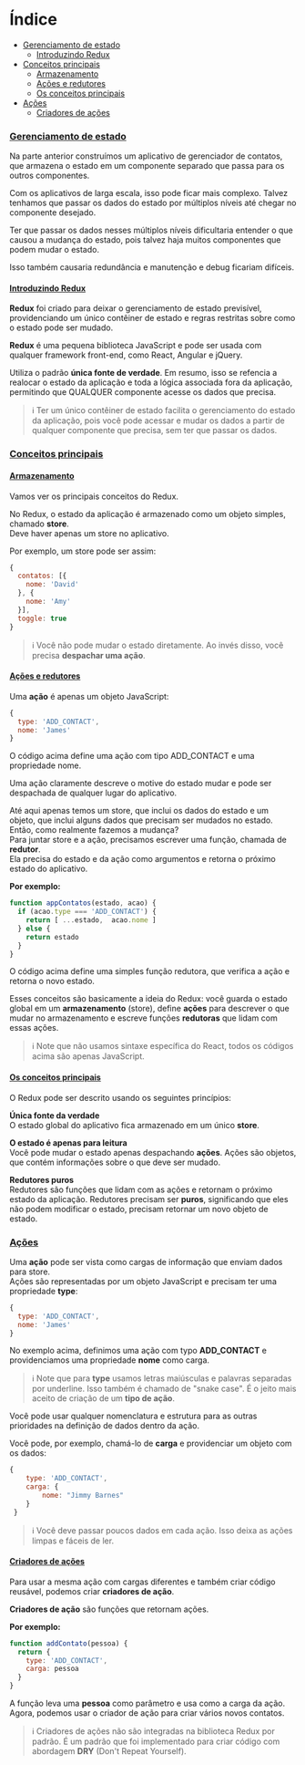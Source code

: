# Índice
- [Gerenciamento de estado](#gerenciamento-de-estado)
  - [Introduzindo Redux](#introduzindo-redux)
- [Conceitos principais](#conceitos-principais)
  - [Armazenamento](#armazenamento)
  - [Ações e redutores](#ações-e-redutores)
  - [Os conceitos principais](#os-conceitos-principais)
- [Ações](#ações)
  - [Criadores de ações](#criadores-de-ações)
  
### [Gerenciamento de estado](#índice)
Na parte anterior construímos um aplicativo de gerenciador de contatos, que armazena o estado em um componente separado que passa para os outros componentes.

Com os aplicativos de larga escala, isso pode ficar mais complexo. Talvez tenhamos que passar os dados do estado por múltiplos níveis até chegar no componente desejado.

Ter que passar os dados nesses múltiplos níveis dificultaria entender o que causou a mudança do estado, pois talvez haja muitos componentes que podem mudar o estado.

Isso também causaria redundância e manutenção e debug ficariam difíceis.

#### [Introduzindo Redux](#índice)
__Redux__ foi criado para deixar o gerenciamento de estado previsível, providenciando um único contêiner de estado e regras restritas sobre como o estado pode ser mudado.

__Redux__ é uma pequena biblioteca JavaScript e pode ser usada com qualquer framework front-end, como React, Angular e jQuery.

Utiliza o padrão __única fonte de verdade__. Em resumo, isso se refencia a realocar o estado da aplicação e toda a lógica associada fora da aplicação, permitindo que QUALQUER componente acesse os dados que precisa.

> :information_source: Ter um único contêiner de estado facilita o gerenciamento do estado da aplicação, pois você pode acessar e mudar os dados a partir de qualquer componente que precisa, sem ter que passar os dados.

### [Conceitos principais](#índice)
#### [Armazenamento](#índice)
Vamos ver os principais conceitos do Redux.

No Redux, o estado da aplicação é armazenado como um objeto simples, chamado __store__.<br>
Deve haver apenas um store no aplicativo.

Por exemplo, um store pode ser assim:
```javascript
{
  contatos: [{
    nome: 'David'
  }, {
    nome: 'Amy'
  }],
  toggle: true
}
```

> :information_source: Você não pode mudar o estado diretamente. Ao invés disso, você precisa __despachar uma ação__.

#### [Ações e redutores](#índice)
Uma __ação__ é apenas um objeto JavaScript:

```javascript
{ 
  type: 'ADD_CONTACT', 
  nome: 'James' 
}
```

O código acima define uma ação com tipo ADD_CONTACT e uma propriedade nome.

Uma ação claramente descreve o motive do estado mudar e pode ser despachada de qualquer lugar do aplicativo.

Até aqui apenas temos um store, que inclui os dados do estado e um objeto, que inclui alguns dados que precisam ser mudados no estado. Então, como realmente fazemos a mudança?<br>
Para juntar store e a ação, precisamos escrever uma função, chamada de __redutor__.<br>
Ela precisa do estado e da ação como argumentos e retorna o próximo estado do aplicativo.

__Por exemplo:__

```javascript
function appContatos(estado, acao) {
  if (acao.type === 'ADD_CONTACT') {
    return [ ...estado,  acao.nome ]
  } else {
    return estado
  }
}
```

O código acima define uma simples função redutora, que verifica a ação e retorna o novo estado.

Esses conceitos são basicamente a ideia do Redux: você guarda o estado global em um __armazenamento__ (store), define __ações__ para descrever o que mudar no armazenamento e escreve funções __redutoras__ que lidam com essas ações.

> :information_source: Note que não usamos sintaxe específica do React, todos os códigos acima são apenas JavaScript.

#### [Os conceitos principais](#índice)
O Redux pode ser descrito usando os seguintes princípios:

__Única fonte da verdade__<br>
O estado global do aplicativo fica armazenado em um único __store__.

__O estado é apenas para leitura__<br>
Você pode mudar o estado apenas despachando __ações__. Ações são objetos, que contém informações sobre o que deve ser mudado.

__Redutores puros__<br>
 Redutores são funções que lidam com as ações e retornam o próximo estado da aplicação. Redutores precisam ser __puros__, significando que eles não podem modificar o estado, precisam retornar um novo objeto de estado.

### [Ações](#índice)
Uma __ação__ pode ser vista como cargas de informação que enviam dados para store.<br>
Ações são representadas por um objeto JavaScript e precisam ter uma propriedade __type__:

```javascript
{
  type: 'ADD_CONTACT',
  nome: 'James'
}
```

No exemplo acima, definimos uma ação com typo __ADD_CONTACT__ e providenciamos uma propriedade __nome__ como carga.

> :information_source: Note que para __type__ usamos letras maiúsculas e palavras separadas por underline. Isso também é chamado de "snake case". É o jeito mais aceito de criação de um __tipo de ação__.

Você pode usar qualquer nomenclatura e estrutura para as outras prioridades na definição de dados dentro da ação.

Você pode, por exemplo, chamá-lo de __carga__ e providenciar um objeto com os dados:

```javascript
{
    type: 'ADD_CONTACT',
    carga: {
        nome: "Jimmy Barnes"
    }
 }
```

> :information_source: Você deve passar poucos dados em cada ação. Isso deixa as ações limpas e fáceis de ler.

#### [Criadores de ações](#índice)
Para usar a mesma ação com cargas diferentes e também criar código reusável, podemos criar __criadores de ação__.

__Criadores de ação__ são funções que retornam ações.

__Por exemplo:__

```javascript
function addContato(pessoa) {
  return {
    type: 'ADD_CONTACT',
    carga: pessoa
  }
}
```

A função leva uma __pessoa__ como parâmetro e usa como a carga da ação. Agora, podemos usar o criador de ação para criar vários novos contatos.

> :information_source: Criadores de ações não são integradas na biblioteca Redux por padrão. É um padrão que foi implementado para criar código com abordagem __DRY__ (Don't Repeat Yourself).
